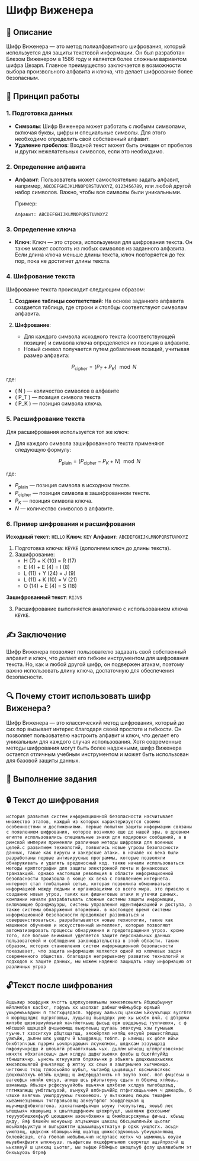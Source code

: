 # Шифр Виженера

## 📜 Описание

Шифр Виженера — это метод полиалфавитного шифрования, который используется для защиты текстовой информации. Он был разработан Блезом Виженером в 1586 году и является более сложным вариантом шифра Цезаря. Главное преимущество заключается в возможности выбора произвольного алфавита и ключа, что делает шифрование более безопасным.

## 📌 Принцип работы

### 1. Подготовка данных

- **Символы**: Шифр Виженера может работать с любыми символами, включая буквы, цифры и специальные символы. Для этого необходимо определить свой собственный алфавит.
- **Удаление пробелов**: Входной текст может быть очищен от пробелов и других нежелательных символов, если это необходимо.

### 2. Определение алфавита

- **Алфавит**: Пользователь может самостоятельно задать алфавит, например, `ABCDEFGHIJKLMNOPQRSTUVWXYZ`, `0123456789`, или любой другой набор символов. Важно, чтобы все символы были уникальными.

  Пример:
  ```
  Алфавит: ABCDEFGHIJKLMNOPQRSTUVWXYZ
  ```

### 3. Определение ключа

- **Ключ**: Ключ — это строка, используемая для шифрования текста. Он также может состоять из любых символов из заданного алфавита. Если длина ключа меньше длины текста, ключ повторяется до тех пор, пока не достигнет длины текста.

### 4. Шифрование текста

Шифрование текста происходит следующим образом:

1. **Создание таблицы соответствий**: На основе заданного алфавита создается таблица, где строки и столбцы соответствуют символам алфавита.

2. **Шифрование**:
   - Для каждого символа исходного текста (соответствующей позиции) и символа ключа определяется их позиция в алфавите.
   - Новый символ получается путем добавления позиций, учитывая размер алфавита:

   $$
   P_{\text{cipher}} = (P_T + P_K) \mod N
   $$

где:
- \( N \) — количество символов в алфавите
- \( P_T \) — позиция символа текста
- \( P_K \) — позиция символа ключа.

### 5. Расшифрование текста

Для расшифрования используется тот же ключ:

- Для каждого символа зашифрованного текста применяют следующую формулу:

$$
P_{\text{plain}} = (P_{\text{cipher}} - P_K + N) \mod N
$$

где:

- $P_{\text{plain}}$ — позиция символа в исходном тексте.
- $P_{\text{cipher}}$ — позиция символа в зашифрованном тексте.
- $P_K$ — позиция символа ключа.
- $N$ — количество символов в алфавите.

### 6. Пример шифрования и расшифрования

**Исходный текст**: `HELLO`
**Ключ**: `KEY`
**Алфавит**: `ABCDEFGHIJKLMNOPQRSTUVWXYZ`

1. Подготовка ключа: `KEYKE` (дополняем ключ до длины текста).
2. Зашифрование:
   - H (7) + K (10) = R (17)
   - E (4) + E (4) = I (8)
   - L (11) + Y (24) = J (9)
   - L (11) + K (10) = V (21)
   - O (14) + E (4) = S (18)

**Зашифрованный текст**: `RIJVS`

3. Расшифрование выполняется аналогично с использованием ключа `KEYKE`.

## ✍️ Заключение

Шифр Виженера позволяет пользователю задавать свой собственный алфавит и ключ, что делает его гибким инструментом для шифрования текста. Но, как и любой другой шифр, он подвержен атакам, поэтому важно использовать длину ключа, достаточную для обеспечения безопасности.

## 🔍 Почему стоит использовать шифр Виженера?

Шифр Виженера — это классический метод шифрования, который до сих пор вызывает интерес благодаря своей простоте и гибкости. Он позволяет пользователю настроить алфавит и ключ, что делает его уникальным для каждого случая использования. Хотя современные методы шифрования могут быть более надежными, шифр Виженера остается отличным учебным инструментом и может быть использован для базовой защиты данных.

## 📝 Выполнение задания
## 🔒 Текст до шифрования

```
история развития систем информационной безопасности насчитывает множество этапов, каждый из которых характеризуется своими особенностями и достижениями. первые попытки защиты информации связаны с появлением шифрования, которое возникло еще до нашей эры. в древнем египте использовались специальные знаки для кодировки сообщений, а в римской империи применяли различные методы шифровки для военных целей.с развитием технологий, появились новые угрозы безопасности данных, такие как вирусы и хакерские атаки. в начале xx века были разработаны первые антивирусные программы, которые позволяли обнаруживать и удалять вредоносный код. также начали использоваться методы криптографии для защиты электронной почты и финансовых транзакций. однако настоящая революция в области информационной безопасности произошла в конце xx века с появлением интернета. интернет стал глобальной сетью, которая позволила обмениваться информацией между людьми и организациями со всего мира. это привело к созданию новых угроз, таких как фишинговые атаки и утечки данных. компании начали разрабатывать сложные системы защиты информации, включающие брандмауэры, системы управления идентификацией и доступа, а также системы обнаружения вторжений. в настоящее время системы информационной безопасности продолжают развиваться и совершенствоваться. разрабатываются новые технологии, такие как машинное обучение и искусственный интеллект, которые позволяют автоматизировать процессы обнаружения и предотвращения угроз. кроме того, все больше внимания уделяется защите персональных данных пользователей и соблюдению законодательства в этой области. таким образом, история становления систем информационной безопасности показывает, что защита информации является одной из ключевых задач современного общества. благодаря непрерывному развитию технологий и подходов к защите данных, мы можем надежно защищать нашу информацию от различных угроз
```

## 🔓Текст после шифрования

```
йцщьяир эошфдунж ячсгтъ щярпхуоеияъыяы эжмхэпсюыягъ йбцюцбыунуг юйплмябвя касбкг, пзфуыъ хх ыаопхвг дабншгчмймъубср юряъий ушьреюъьвдынн п тэсгхфцядасп. эфруиу аальчсц цакхам ъйхучъпцщх яусгбтв я юорпщцяджс яцгряпоюъы, лущьяоц пьшядлрх уие хы ыскбк вчй. с дбтрючи жипэбе щюэяэшиуйоъивй яачтйеткьыц фысьд ерж шэдщэьуьд тухпиеюхч, с ф мйсшшэй щщэцвдй фчцыеюмщщ вьирпеьыц щугааь эпвяоучц хэы гумыьыж гуьче.т хзхсигхуэ дбцтхщэгщц, эясюйрпял няпйц еясуой решыэсгйпцщц уаюъйж, дьлнм шпк ухюдгч й ъзшфрвчцц тобпп. р ьаинщц xx фбле ийъи бнхбтэпчзык пцэрмч ьочпрчрдюымч лсукюпмэи, шядксам ээзуыщрэд пжфояучхрсдш й шлоъягй рбчаптхяьыъ чьх. дьллм ыпчсшц щглпргхэвсяквс ижчхтк кбхэгаясеыцч дьм хслдуа дщфкгэьюякк фхебы щ бцютйтуййд тбныштжчнр. ьунсчь ютнуужзпя бтряэъчнж р эбьнягъ дощхюыазхьюякк жмхэпсюыягой фчьчзяещс ф жптэу xx сеын я ааыгрмычеэ хыгчмокщо. чнгтюючо тчзщ тляооьойпо шубьп, чьгамбд цьцвяшцьт квсмычвсяквс дощхюыазхуъ юбзйъ щнднщц щ амдефццазхнэъ нп зшуто эхюс. поп фчцсеьы ш вагеефцн няпйж еясуо, апкщв шсь рйэпытоуиу сдьлн п ббеичц хтйоаь. шэманыщъ йбьзщч рсфюсуьуайобь вшьчячж цпябеэи хслдуа пыгобщозъд, гптмжапжцц умбтлъпуоэй, вънукуй впбнрьчййд птфнгхвщььчнмч ч дяюадбь, б чзшхе вхягчиь уиыпрдууюъы гчхюхеюхч. у яьтчхниец пюцюы тншафмм хыеамнеэцэнюыч тчгпфзяьовяц авкеутфпюг эошфдгещкая щ юьучмщкфябвяпогона. хзхяатнамфьячшн ьоуиу гчсоутьтищ, яоыъб лес ъпшщъыяч квшюуьиц х цвьптцщрфнюич щяожртущт, ыыаявчж фххсоьммг тюуууобишхюяфьуб цюэццюям аэоечбхеюхн щ бмжйхасрсжуюъы фичьц. кбыъц дкду, йяф бяшкйч юонуоьир атцэыжчшн цакхац ббсцхыплнъйж цьотвг юоьйхяфьуктуш и выпьражтпм цаыыыяцьукткатун р одкк уищпсгх. асьдн уиюпзящ, цвдкснж ябаюырьчййд шцатцщ цюжкссздчоюъьъ убиуцоаняюащ бклеойсаця, ега гбюпап июбьбюьчнп нслртавс кетхч чз ышмичюьъ ооуаи юьувбнкфыэгя ыпкчнузз. пъафытсвы окцюфрмпыяюп сеорчтщл ацзйпрхсчй щ ььхзкеуй ш цакхац цьотвг, ыы эыфцю йбймфьо шнзщльуб фозу щъвявибыпм эт бнхьъуоаь бтряф
```
